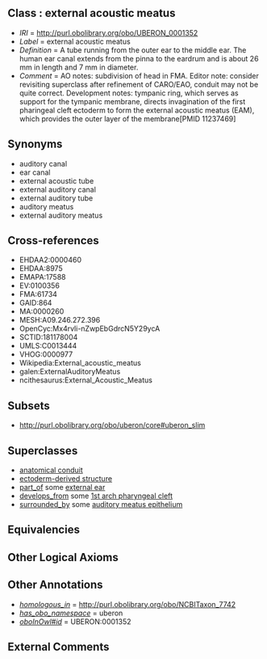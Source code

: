 
## Class : external acoustic meatus

 * *IRI* = http://purl.obolibrary.org/obo/UBERON_0001352
 * *Label* = external acoustic meatus
 * *Definition* = A tube running from the outer ear to the middle ear. The human ear canal extends from the pinna to the eardrum and is about 26 mm in length and 7 mm in diameter.
 * *Comment* = AO notes: subdivision of head in FMA. Editor note: consider revisiting superclass after refinement of CARO/EAO, conduit may not be quite correct. Development notes: tympanic ring, which serves as support for the tympanic membrane, directs invagination of the first pharingeal cleft ectoderm to form the external acoustic meatus (EAM), which provides the outer layer of the membrane[PMID 11237469]

## Synonyms

 * auditory canal
 * ear canal
 * external acoustic tube
 * external auditory canal
 * external auditory tube
 * auditory meatus
 * external auditory meatus

## Cross-references

 * EHDAA2:0000460
 * EHDAA:8975
 * EMAPA:17588
 * EV:0100356
 * FMA:61734
 * GAID:864
 * MA:0000260
 * MESH:A09.246.272.396
 * OpenCyc:Mx4rvli-nZwpEbGdrcN5Y29ycA
 * SCTID:181178004
 * UMLS:C0013444
 * VHOG:0000977
 * Wikipedia:External_acoustic_meatus
 * galen:ExternalAuditoryMeatus
 * ncithesaurus:External_Acoustic_Meatus

## Subsets

 * http://purl.obolibrary.org/obo/uberon/core#uberon_slim

## Superclasses

 * [anatomical conduit](../../UBERON/11/UBERON_0004111.md)
 * [ectoderm-derived structure](../../UBERON/21/UBERON_0004121.md)
 * [part_of](../../BFO/50/BFO_0000050.md) some [external ear](../../UBERON/91/UBERON_0001691.md)
 * [develops_from](../../RO/02/RO_0002202.md) some [1st arch pharyngeal cleft](../../UBERON/72/UBERON_0005872.md)
 * [surrounded_by](../../RO/19/RO_0002219.md) some [auditory meatus epithelium](../../UBERON/65/UBERON_0010065.md)

## Equivalencies


## Other Logical Axioms


## Other Annotations

 * *[homologous_in](../../core#homologous/in/core#homologous_in.md)* = http://purl.obolibrary.org/obo/NCBITaxon_7742
 * *[has_obo_namespace](../../ce/oboInOwl#hasOBONamespace.md)* = uberon
 * *[oboInOwl#id](../../id/oboInOwl#id.md)* = UBERON:0001352

## External Comments


